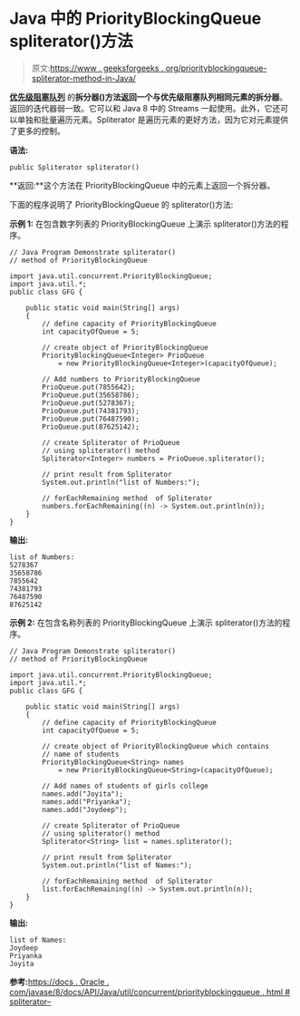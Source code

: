 # Java 中的 PriorityBlockingQueue spliterator()方法

> 原文:[https://www . geeksforgeeks . org/priorityblockingqueue-spliterator-method-in-Java/](https://www.geeksforgeeks.org/priorityblockingqueue-spliterator-method-in-java/)

**[优先级阻塞队列](https://www.geeksforgeeks.org/priorityblockingqueue-class-in-java/)** 的**拆分器()**方法返回一个与优先级阻塞队列相同元素的**拆分器**。返回的迭代器弱一致。它可以和 Java 8 中的 Streams 一起使用。此外，它还可以单独和批量遍历元素。Spliterator 是遍历元素的更好方法，因为它对元素提供了更多的控制。

**语法:**

```
public Spliterator spliterator()
```

**返回:**这个方法在 PriorityBlockingQueue 中的元素上返回一个拆分器。

下面的程序说明了 PriorityBlockingQueue 的 spliterator()方法:

**示例 1:** 在包含数字列表的 PriorityBlockingQueue 上演示 spliterator()方法的程序。

```
// Java Program Demonstrate spliterator()
// method of PriorityBlockingQueue

import java.util.concurrent.PriorityBlockingQueue;
import java.util.*;
public class GFG {

    public static void main(String[] args)
    {
        // define capacity of PriorityBlockingQueue
        int capacityOfQueue = 5;

        // create object of PriorityBlockingQueue
        PriorityBlockingQueue<Integer> PrioQueue
            = new PriorityBlockingQueue<Integer>(capacityOfQueue);

        // Add numbers to PriorityBlockingQueue
        PrioQueue.put(7855642);
        PrioQueue.put(35658786);
        PrioQueue.put(5278367);
        PrioQueue.put(74381793);
        PrioQueue.put(76487590);
        PrioQueue.put(87625142);

        // create Spliterator of PrioQueue
        // using spliterator() method
        Spliterator<Integer> numbers = PrioQueue.spliterator();

        // print result from Spliterator
        System.out.println("list of Numbers:");

        // forEachRemaining method  of Spliterator
        numbers.forEachRemaining((n) -> System.out.println(n));
    }
}
```

**输出:**

```
list of Numbers:
5278367
35658786
7855642
74381793
76487590
87625142

```

**示例 2:** 在包含名称列表的 PriorityBlockingQueue 上演示 spliterator()方法的程序。

```
// Java Program Demonstrate spliterator()
// method of PriorityBlockingQueue

import java.util.concurrent.PriorityBlockingQueue;
import java.util.*;
public class GFG {

    public static void main(String[] args)
    {
        // define capacity of PriorityBlockingQueue
        int capacityOfQueue = 5;

        // create object of PriorityBlockingQueue which contains
        // name of students
        PriorityBlockingQueue<String> names
            = new PriorityBlockingQueue<String>(capacityOfQueue);

        // Add names of students of girls college
        names.add("Joyita");
        names.add("Priyanka");
        names.add("Joydeep");

        // create Spliterator of PrioQueue
        // using spliterator() method
        Spliterator<String> list = names.spliterator();

        // print result from Spliterator
        System.out.println("list of Names:");

        // forEachRemaining method  of Spliterator
        list.forEachRemaining((n) -> System.out.println(n));
    }
}
```

**输出:**

```
list of Names:
Joydeep
Priyanka
Joyita

```

**参考:**[https://docs . Oracle . com/javase/8/docs/API/Java/util/concurrent/priorityblockingqueue . html # spliterator–](https://docs.oracle.com/javase/8/docs/api/java/util/concurrent/PriorityBlockingQueue.html#spliterator--)